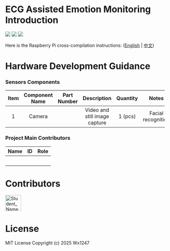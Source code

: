 
# ECG Assisted Emotion Monitoring Introduction

<div align="left">
    <div id="badges">
     <a href="GitHub License"><img src="https://img.shields.io/badge/license-MIT-blue.svg"/></a>
     <a href="https://github.com/Ww1247/ECG-Assisted-Emotion-Monitoring"><img src="https://img.shields.io/github/stars/Ww1247/ECG-Assisted-Emotion-Monitoring.svg?style=social&label=Star"/></a>
     <a href="https://github.com/Ww1247/ECG-Assisted-Emotion-Monitoring"><img src="https://img.shields.io/github/forks/Ww1247/ECG-Assisted-Emotion-Monitoring?style=social&label=Fork"/></a>
    </div> 
</div>

Here is the Raspberry Pi cross-compilation instructions: ([English](https://github.com/Ww1247/ECG-Assisted-Emotion-Monitoring/wiki/ECG-Assisted-Emotion-Monitoring%E2%80%90en) | [中文](https://github.com/Ww1247/ECG-Assisted-Emotion-Monitoring/wiki/ECG-Assisted-Emotion-Monitoring%E2%80%90zh))

# Hardware Development Guidance

### Sensors Components
| Item | Component Name | Part Number | Description                                 | Quantity |  Notes              | Datasheet |
|:----:|:--------------:|:-----------:|:-------------------------------------------:|:--------:|:-------------------:|:---------:|
|  1   | Camera         |             | Video and still image capture               | 1 (pcs)  | Facial recognition  |           |


### Project Main Contributors

| Name         | ID      | Role                                                                                                                              |
| ------------ | ------- | --------------------------------------------------------------------------------------------------------------------------------- |
|              |         |                                                                                                                                   |
|              |         |                                                                                                                                   |
|              |         |                                                                                                                                   |
|              |         |                                                                                                                                   |
|              |         |                                                                                                                                   |

# Contributors

<!---
npx contributor-faces --exclude "*bot*" --limit 70 --repo "https://github.com/amplication/amplication"

change the height and width for each of the contributors from 80 to 50.
--->

[//]: contributor-faces

<a href="https://github.com/Ww1247"><img src="https://avatars.githubusercontent.com/u/199613138?v=4" title="Student_Name" width="50" height="50"></a>

[//]: contributor-faces

# License
MIT License Copyright (c) 2025 Wx1247
